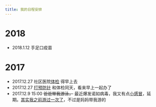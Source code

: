 ```yaml
---
title: 我的日程安排
---
```

# 2018
* 2018.1.12 手足口疫苗

# 2017
* 2017.12.27 社区医院[体检]() 得早上去
* 2017.12.27 [打预防针]() 和体检同天，看来早上一起办了
* 2017.12.9 15:00 ~~爸爸带我游泳，~~ 最近爆发诺如病毒，我又有点[小感冒](/2017/12/11/最近有点小感冒/)，延期。[其实我之前游过一次了](/2017/11/25/我第一次游泳/)，不过是妈妈带我游的
